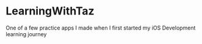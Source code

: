 # LearningWithTaz
One of a few practice apps I made when I first started my iOS Development learning journey

